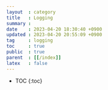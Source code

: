 ```yaml
---
layout  : category
title   : Logging
summary : 
date    : 2023-04-20 18:30:40 +0900
updated : 2023-04-20 20:55:09 +0900
tag     : logging
toc     : true
public  : true
parent  : [[/index]]
latex   : false
---
```

* TOC
  {:toc}

